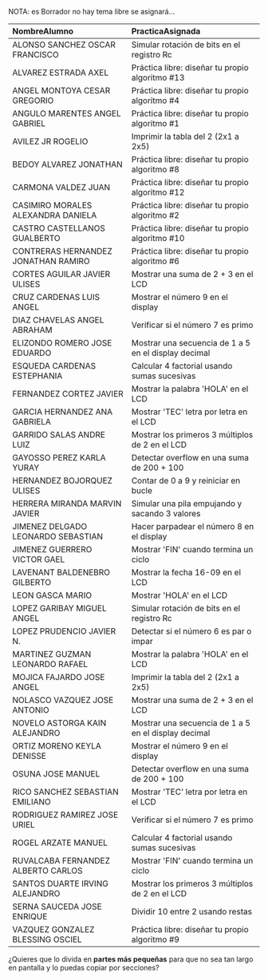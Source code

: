 NOTA: es Borrador no hay tema libre se asignará...


| NombreAlumno                        | PracticaAsignada                                     |
|:------------------------------------|:-----------------------------------------------------|
| ALONSO SANCHEZ OSCAR FRANCISCO      | Simular rotación de bits en el registro Rc           |
| ALVAREZ ESTRADA AXEL                | Práctica libre: diseñar tu propio algoritmo #13      |
| ANGEL MONTOYA CESAR GREGORIO        | Práctica libre: diseñar tu propio algoritmo #4       |
| ANGULO MARENTES ANGEL GABRIEL       | Práctica libre: diseñar tu propio algoritmo #1       |
| AVILEZ JR  ROGELIO                  | Imprimir la tabla del 2 (2x1 a 2x5)                  |
| BEDOY ALVAREZ JONATHAN              | Práctica libre: diseñar tu propio algoritmo #8       |
| CARMONA VALDEZ JUAN                 | Práctica libre: diseñar tu propio algoritmo #12      |
| CASIMIRO MORALES ALEXANDRA DANIELA  | Práctica libre: diseñar tu propio algoritmo #2       |
| CASTRO CASTELLANOS GUALBERTO        | Práctica libre: diseñar tu propio algoritmo #10      |
| CONTRERAS HERNANDEZ JONATHAN RAMIRO | Práctica libre: diseñar tu propio algoritmo #6       |
| CORTES AGUILAR JAVIER ULISES        | Mostrar una suma de 2 + 3 en el LCD                  |
| CRUZ CARDENAS LUIS ANGEL            | Mostrar el número 9 en el display                    |
| DIAZ CHAVELAS ANGEL ABRAHAM         | Verificar si el número 7 es primo                    |
| ELIZONDO ROMERO JOSE EDUARDO        | Mostrar una secuencia de 1 a 5 en el display decimal |
| ESQUEDA CARDENAS ESTEPHANIA         | Calcular 4 factorial usando sumas sucesivas          |
| FERNANDEZ CORTEZ JAVIER             | Mostrar la palabra 'HOLA' en el LCD                  |
| GARCIA HERNANDEZ ANA GABRIELA       | Mostrar 'TEC' letra por letra en el LCD              |
| GARRIDO SALAS ANDRE LUIZ            | Mostrar los primeros 3 múltiplos de 2 en el LCD      |
| GAYOSSO PEREZ KARLA YURAY           | Detectar overflow en una suma de 200 + 100           |
| HERNANDEZ BOJORQUEZ ULISES          | Contar de 0 a 9 y reiniciar en bucle                 |
| HERRERA MIRANDA MARVIN JAVIER       | Simular una pila empujando y sacando 3 valores       |
| JIMENEZ DELGADO LEONARDO SEBASTIAN  | Hacer parpadear el número 8 en el display            |
| JIMENEZ GUERRERO VICTOR GAEL        | Mostrar 'FIN' cuando termina un ciclo                |
| LAVENANT BALDENEBRO GILBERTO        | Mostrar la fecha 16-09 en el LCD                     |
| LEON GASCA MARIO                    | Mostrar 'HOLA' en el LCD                             |
| LOPEZ GARIBAY MIGUEL ANGEL          | Simular rotación de bits en el registro Rc           |
| LOPEZ PRUDENCIO JAVIER N.           | Detectar si el número 6 es par o impar               |
| MARTINEZ GUZMAN LEONARDO RAFAEL     | Mostrar la palabra 'HOLA' en el LCD                  |
| MOJICA FAJARDO JOSE ANGEL           | Imprimir la tabla del 2 (2x1 a 2x5)                  |
| NOLASCO VAZQUEZ JOSE ANTONIO        | Mostrar una suma de 2 + 3 en el LCD                  |
| NOVELO ASTORGA KAIN ALEJANDRO       | Mostrar una secuencia de 1 a 5 en el display decimal |
| ORTIZ MORENO KEYLA DENISSE          | Mostrar el número 9 en el display                    |
| OSUNA  JOSE MANUEL                  | Detectar overflow en una suma de 200 + 100           |
| RICO SANCHEZ SEBASTIAN EMILIANO     | Mostrar 'TEC' letra por letra en el LCD              |
| RODRIGUEZ RAMIREZ JOSE URIEL        | Verificar si el número 7 es primo                    |
| ROGEL ARZATE MANUEL                 | Calcular 4 factorial usando sumas sucesivas          |
| RUVALCABA FERNANDEZ ALBERTO CARLOS  | Mostrar 'FIN' cuando termina un ciclo                |
| SANTOS DUARTE IRVING ALEJANDRO      | Mostrar los primeros 3 múltiplos de 2 en el LCD      |
| SERNA SAUCEDA JOSE ENRIQUE          | Dividir 10 entre 2 usando restas                     |
| VAZQUEZ GONZALEZ BLESSING OSCIEL    | Práctica libre: diseñar tu propio algoritmo #9       |


¿Quieres que lo divida en **partes más pequeñas** para que no sea tan largo en pantalla y lo puedas copiar por secciones?
